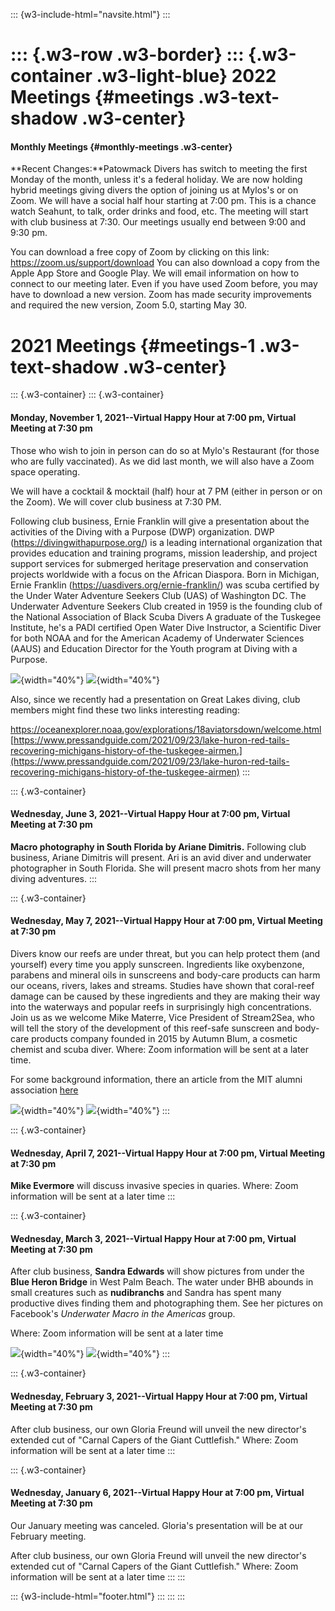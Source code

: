::: {w3-include-html="navsite.html"}
:::

::: {.w3-row .w3-border}
::: {.w3-container .w3-light-blue}
2022 Meetings {#meetings .w3-text-shadow .w3-center}
=============

#### Monthly Meetings {#monthly-meetings .w3-center}

**Recent Changes:**Patowmack Divers has switch to meeting the first
Monday of the month, unless it\'s a federal holiday. We are now holding
hybrid meetings giving divers the option of joining us at Mylos\'s or on
Zoom. We will have a social half hour starting at 7:00 pm. This is a
chance watch Seahunt, to talk, order drinks and food, etc. The meeting
will start with club business at 7:30. Our meetings usually end between
9:00 and 9:30 pm.

You can download a free copy of Zoom by clicking on this link:
<https://zoom.us/support/download> You can also download a copy from the
Apple App Store and Google Play. We will email information on how to
connect to our meeting later. Even if you have used Zoom before, you may
have to download a new version. Zoom has made security improvements and
required the new version, Zoom 5.0, starting May 30.

2021 Meetings {#meetings-1 .w3-text-shadow .w3-center}
=============

::: {.w3-container}
::: {.w3-container}
#### **Monday, November 1, 2021**\--Virtual Happy Hour at 7:00 pm, Virtual Meeting at 7:30 pm

Those who wish to join in person can do so at Mylo\'s Restaurant (for
those who are fully vaccinated). As we did last month, we will also have
a Zoom space operating.

We will have a cocktail & mocktail (half) hour at 7 PM (either in person
or on the Zoom). We will cover club business at 7:30 PM.

Following club business, Ernie Franklin will give a presentation about
the activities of the Diving with a Purpose (DWP) organization. DWP
(<https://divingwithapurpose.org/>) is a leading international
organization that provides education and training programs, mission
leadership, and project support services for submerged heritage
preservation and conservation projects worldwide with a focus on the
African Diaspora. Born in Michigan, Ernie Franklin
(<https://uasdivers.org/ernie-franklin/>) was scuba certified by the
Under Water Adventure Seekers Club (UAS) of Washington DC. The
Underwater Adventure Seekers Club created in 1959 is the founding club
of the National Association of Black Scuba Divers A graduate of the
Tuskegee Institute, he\'s a PADI certified Open Water Dive Instructor, a
Scientific Diver for both NOAA and for the American Academy of
Underwater Sciences (AAUS) and Education Director for the Youth program
at Diving with a Purpose.

![](images/2021/program-1.jpg){width="40%"}
![](images/2021/program-3.jpg){width="40%"}

Also, since we recently had a presentation on Great Lakes diving, club
members might find these two links interesting reading:

<https://oceanexplorer.noaa.gov/explorations/18aviatorsdown/welcome.html>\
[https://www.pressandguide.com/2021/09/23/lake-huron-red-tails-recovering-michigans-history-of-the-tuskegee-airmen.](https://www.pressandguide.com/2021/09/23/lake-huron-red-tails-recovering-michigans-history-of-the-tuskegee-airmen)
:::

::: {.w3-container}
#### Wednesday, June 3, 2021\--Virtual Happy Hour at 7:00 pm, Virtual Meeting at 7:30 pm

**Macro photography in South Florida by Ariane Dimitris.** Following
club business, Ariane Dimitris will present. Ari is an avid diver and
underwater photographer in South Florida. She will present macro shots
from her many diving adventures.
:::

::: {.w3-container}
#### Wednesday, May 7, 2021\--Virtual Happy Hour at 7:00 pm, Virtual Meeting at 7:30 pm

Divers know our reefs are under threat, but you can help protect them
(and yourself) every time you apply sunscreen. Ingredients like
oxybenzone, parabens and mineral oils in sunscreens and body-care
products can harm our oceans, rivers, lakes and streams. Studies have
shown that coral-reef damage can be caused by these ingredients and they
are making their way into the waterways and popular reefs in
surprisingly high concentrations. Join us as we welcome Mike Materre,
Vice President of Stream2Sea, who will tell the story of the development
of this reef-safe sunscreen and body-care products company founded in
2015 by Autumn Blum, a cosmetic chemist and scuba diver. Where: Zoom
information will be sent at a later time.

For some background information, there an article from the MIT alumni
association
[here](https://alum.mit.edu/slice/protecting-worlds-vanishing-coral-reefs?utm_source=techconnection&utm_medium=email&utm_campaign=slice)

![](images/2021/S2Sea1.jpg){width="40%"}
![](images/2021/S2Sea2.jpg){width="40%"}
:::

::: {.w3-container}
#### Wednesday, April 7, 2021\--Virtual Happy Hour at 7:00 pm, Virtual Meeting at 7:30 pm

**Mike Evermore** will discuss invasive species in quaries. Where: Zoom
information will be sent at a later time
:::

::: {.w3-container}
#### Wednesday, March 3, 2021\--Virtual Happy Hour at 7:00 pm, Virtual Meeting at 7:30 pm

After club business, **Sandra Edwards** will show pictures from under
the **Blue Heron Bridge** in West Palm Beach. The water under BHB
abounds in small creatures such as **nudibranchs** and Sandra has spent
many productive dives finding them and photographing them. See her
pictures on Facebook\'s *Underwater Macro in the Americas* group.

Where: Zoom information will be sent at a later time

![](images/2021/EdwardsArrowCrab.jpg){width="40%"}
![](images/2021/EdwardsEviridis.jpg){width="40%"}
:::

::: {.w3-container}
#### Wednesday, February 3, 2021\--Virtual Happy Hour at 7:00 pm, Virtual Meeting at 7:30 pm

After club business, our own Gloria Freund will unveil the new
director's extended cut of "Carnal Capers of the Giant Cuttlefish."
Where: Zoom information will be sent at a later time
:::

::: {.w3-container}
#### Wednesday, January 6, 2021\--Virtual Happy Hour at 7:00 pm, Virtual Meeting at 7:30 pm

Our January meeting was canceled. Gloria\'s presentation will be at our
February meeting.

After club business, our own Gloria Freund will unveil the new
director's extended cut of "Carnal Capers of the Giant Cuttlefish."
Where: Zoom information will be sent at a later time
:::
:::

::: {w3-include-html="footer.html"}
:::
:::
:::
